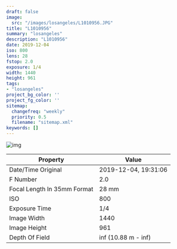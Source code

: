```yaml
---
draft: false
image:
  src: "/images/losangeles/L1010956.JPG"
title: "L1010956"
summary: "losangeles"
description: "L1010956"
date: 2019-12-04
iso: 800
lens: 28
fstop: 2.0
exposure: 1/4
width: 1440
height: 961
tags:
- "losangeles"
project_bg_color: ''
project_fg_color: ''
sitemap:
  changefreq: "weekly"
  priority: 0.5
  filename: "sitemap.xml"
keywords: []
---
```


![img](/images/losangeles/L1010956.JPG)


Property | Value
---------|------
Date/Time Original              | 2019-12-04, 19:31:06
F Number                        | 2.0
Focal Length In 35mm Format     | 28 mm
ISO                             | 800
Exposure Time                   | 1/4
Image Width                     | 1440
Image Height                    | 961
Depth Of Field                  | inf (10.88 m - inf)
